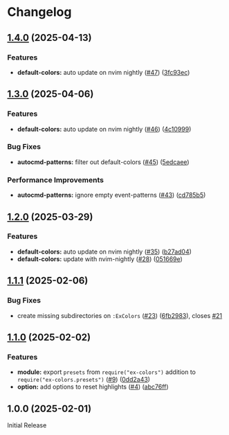 # Changelog

## [1.4.0](https://github.com/aileot/ex-colors.nvim/compare/v1.3.0...v1.4.0) (2025-04-13)


### Features

* **default-colors:** auto update on nvim nightly ([#47](https://github.com/aileot/ex-colors.nvim/issues/47)) ([3fc93ec](https://github.com/aileot/ex-colors.nvim/commit/3fc93ec95ca9819f859c44451b9f2599941bbeb8))

## [1.3.0](https://github.com/aileot/ex-colors.nvim/compare/v1.2.0...v1.3.0) (2025-04-06)


### Features

* **default-colors:** auto update on nvim nightly ([#46](https://github.com/aileot/ex-colors.nvim/issues/46)) ([4c10999](https://github.com/aileot/ex-colors.nvim/commit/4c1099932d7f0019c41aa3118524ff4e5e275847))


### Bug Fixes

* **autocmd-patterns:** filter out default-colors  ([#45](https://github.com/aileot/ex-colors.nvim/issues/45)) ([5edcaee](https://github.com/aileot/ex-colors.nvim/commit/5edcaee2aea26e243dc4191c94026da437196db9))


### Performance Improvements

* **autocmd-patterns:** ignore empty event-patterns ([#43](https://github.com/aileot/ex-colors.nvim/issues/43)) ([cd785b5](https://github.com/aileot/ex-colors.nvim/commit/cd785b50e1f1f6eccfe4fe7472378b3e5e8f9ad4))

## [1.2.0](https://github.com/aileot/ex-colors.nvim/compare/v1.1.1...v1.2.0) (2025-03-29)


### Features

* **default-colors:** auto update on nvim nightly ([#35](https://github.com/aileot/ex-colors.nvim/issues/35)) ([b27ad04](https://github.com/aileot/ex-colors.nvim/commit/b27ad040c4292059289c3b6dc8023d3e1ad25d6f))
* **default-colors:** update with nvim-nightly ([#28](https://github.com/aileot/ex-colors.nvim/issues/28)) ([051669e](https://github.com/aileot/ex-colors.nvim/commit/051669e97cbd39c752312269c4cb9ef86f9a831b))

## [1.1.1](https://github.com/aileot/ex-colors.nvim/compare/v1.1.0...v1.1.1) (2025-02-06)


### Bug Fixes

* create missing subdirectories on `:ExColors` ([#23](https://github.com/aileot/ex-colors.nvim/issues/23)) ([6fb2983](https://github.com/aileot/ex-colors.nvim/commit/6fb2983b35090d3098b8771e3fc1482b6752457a)), closes [#21](https://github.com/aileot/ex-colors.nvim/issues/21)

## [1.1.0](https://github.com/aileot/ex-colors.nvim/compare/v1.0.0...v1.1.0) (2025-02-02)


### Features

* **module:** export `presets` from `require("ex-colors")` addition to `require("ex-colors.presets")` ([#9](https://github.com/aileot/ex-colors.nvim/issues/9)) ([0dd2a43](https://github.com/aileot/ex-colors.nvim/commit/0dd2a43a067c28144f5a9ad1b2046264d3501657))
* **option:** add options to reset highlights ([#4](https://github.com/aileot/ex-colors.nvim/issues/4)) ([abc76ff](https://github.com/aileot/ex-colors.nvim/commit/abc76ffebd77893de7c4a86e14b3d170b22fa20e))

## 1.0.0 (2025-02-01)

Initial Release
